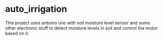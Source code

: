 # auto_irrigation
This project uses arduino uno with soil moisture level sensor and some other electronic stuff to detect moisture levels in soil and control the motor based on it.
